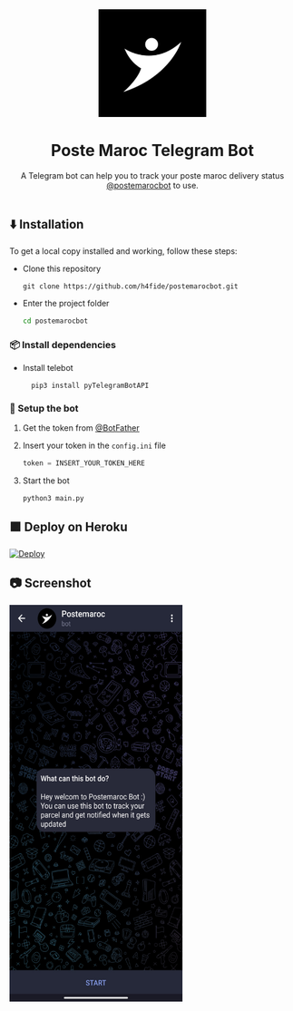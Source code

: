 <div align="center">
  <img src="https://raw.githubusercontent.com/h4fide/postemarocbot/main/src/icon.jpg" width="190">
  <h1>Poste Maroc Telegram Bot</h1>
  A Telegram bot can help you to track your poste maroc delivery status  <a href="https://t.me/postemarocbot">@postemarocbot</a> to use.
</div>
</br>

## :arrow_down: Installation
To get a local copy installed and working, follow these steps:

 - Clone this repository

    ```console
    git clone https://github.com/h4fide/postemarocbot.git
    ```

    
 - Enter the project folder

    ```sh
    cd postemarocbot
    ```

### 📦 Install dependencies

- Install telebot

        pip3 install pyTelegramBotAPI

### 🚀 Setup the bot

 1. Get the token from <a href="https://t.me/BotFather">@BotFather</a>

 2. Insert your token in the `config.ini` file

    ```py
    token = INSERT_YOUR_TOKEN_HERE
    ```

 4. Start the bot

    ```shell
    python3 main.py
    ```



## 🟪 Deploy on Heroku

[![Deploy](https://www.herokucdn.com/deploy/button.svg)](https://heroku.com)


## 📷 Screenshot

<img src="https://raw.githubusercontent.com/h4fide/postemarocbot/main/src/screen.png" alt="Screenshot" width="305" height="700">

